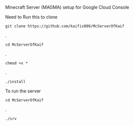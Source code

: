   Minecraft Server (MAGMA) setup for Google Cloud Console


Need to Run this to clone 

    git clone https://github.com/kaifis009/McServerOfKaif
.    

    cd McServerOfKaif

.
    
    chmod +x *
.

    ./install
    
To run the server

    cd McServerOfKaif
.

    ./srv



